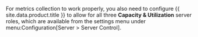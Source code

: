 For metrics collection to work properly, you also need to configure
{{ site.data.product.title }} to allow for all three **Capacity & Utilization** server
roles, which are available from the settings menu under
menu:Configuration\[Server \> Server Control\].
